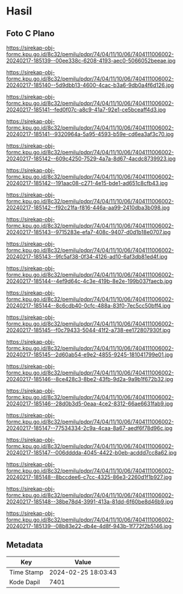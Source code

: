# Hasil

## Foto C Plano

https://sirekap-obj-formc.kpu.go.id/8c32/pemilu/pdpr/74/04/11/10/06/7404111006002-20240217-185139--00ee338c-6208-4193-aec0-5066052beeae.jpg

https://sirekap-obj-formc.kpu.go.id/8c32/pemilu/pdpr/74/04/11/10/06/7404111006002-20240217-185140--5d9dbb13-4600-4cac-b3a6-9db0a4f6d126.jpg

https://sirekap-obj-formc.kpu.go.id/8c32/pemilu/pdpr/74/04/11/10/06/7404111006002-20240217-185141--fed0f07c-a8c9-41a7-92e1-ce5bceaff4d3.jpg

https://sirekap-obj-formc.kpu.go.id/8c32/pemilu/pdpr/74/04/11/10/06/7404111006002-20240217-185141--9320964a-5a95-4593-b59e-cd6ea3af3c70.jpg

https://sirekap-obj-formc.kpu.go.id/8c32/pemilu/pdpr/74/04/11/10/06/7404111006002-20240217-185142--609c4250-7529-4a7a-8d67-4acdc8739923.jpg

https://sirekap-obj-formc.kpu.go.id/8c32/pemilu/pdpr/74/04/11/10/06/7404111006002-20240217-185142--191aac08-c271-4e15-bde1-ad651c8cfb43.jpg

https://sirekap-obj-formc.kpu.go.id/8c32/pemilu/pdpr/74/04/11/10/06/7404111006002-20240217-185142--f92c21fa-f816-446a-aa99-2410dba3b098.jpg

https://sirekap-obj-formc.kpu.go.id/8c32/pemilu/pdpr/74/04/11/10/06/7404111006002-20240217-185143--9715283e-efa7-408c-9407-d0d1b18e0707.jpg

https://sirekap-obj-formc.kpu.go.id/8c32/pemilu/pdpr/74/04/11/10/06/7404111006002-20240217-185143--9fc5af38-0f34-4126-ad10-6af3db81ed4f.jpg

https://sirekap-obj-formc.kpu.go.id/8c32/pemilu/pdpr/74/04/11/10/06/7404111006002-20240217-185144--4ef9d64c-4c3e-419b-8e2e-199b037faecb.jpg

https://sirekap-obj-formc.kpu.go.id/8c32/pemilu/pdpr/74/04/11/10/06/7404111006002-20240217-185144--8c6cdb40-0cfc-488a-83f0-7ec5cc50bff4.jpg

https://sirekap-obj-formc.kpu.go.id/8c32/pemilu/pdpr/74/04/11/10/06/7404111006002-20240217-185145--f0c79433-5044-41f2-a738-ee172807930f.jpg

https://sirekap-obj-formc.kpu.go.id/8c32/pemilu/pdpr/74/04/11/10/06/7404111006002-20240217-185145--2d60ab54-e9e2-4855-9245-181041799e01.jpg

https://sirekap-obj-formc.kpu.go.id/8c32/pemilu/pdpr/74/04/11/10/06/7404111006002-20240217-185146--8ce428c3-8be2-43fb-9d2a-9a9b1f672b32.jpg

https://sirekap-obj-formc.kpu.go.id/8c32/pemilu/pdpr/74/04/11/10/06/7404111006002-20240217-185146--28d0b3d5-0eaa-4ce2-8312-66ae6631fab9.jpg

https://sirekap-obj-formc.kpu.go.id/8c32/pemilu/pdpr/74/04/11/10/06/7404111006002-20240217-185147--77534334-2c9a-4caa-8a67-aedf6f78d96c.jpg

https://sirekap-obj-formc.kpu.go.id/8c32/pemilu/pdpr/74/04/11/10/06/7404111006002-20240217-185147--006dddda-4045-4422-b0eb-acddd7cc8a62.jpg

https://sirekap-obj-formc.kpu.go.id/8c32/pemilu/pdpr/74/04/11/10/06/7404111006002-20240217-185148--8bccdee6-c7cc-4325-86e3-2260d1f1b927.jpg

https://sirekap-obj-formc.kpu.go.id/8c32/pemilu/pdpr/74/04/11/10/06/7404111006002-20240217-185148--38be78d4-3991-413a-81dd-6f60be8d46b9.jpg

https://sirekap-obj-formc.kpu.go.id/8c32/pemilu/pdpr/74/04/11/10/06/7404111006002-20240217-185139--08b83e22-db4e-4d8f-943b-1f772f2b5146.jpg


## Metadata

| Key        | Value               |
| ---------- | ------------------- |
| Time Stamp | 2024-02-25 18:03:43 |
| Kode Dapil | 7401                |



